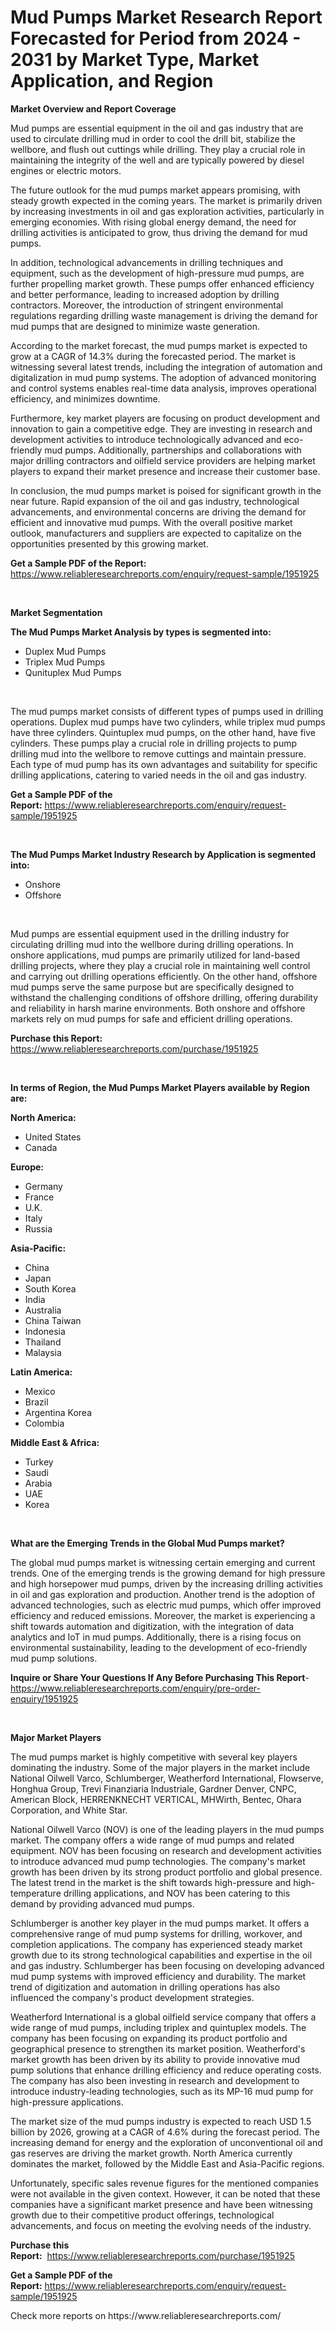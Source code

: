 <p><h1>Mud Pumps Market Research Report Forecasted for Period from 2024 -  2031 by Market Type, Market Application, and Region</h1></p><p><strong>Market Overview and Report Coverage</strong></p>
<p><p>Mud pumps are essential equipment in the oil and gas industry that are used to circulate drilling mud in order to cool the drill bit, stabilize the wellbore, and flush out cuttings while drilling. They play a crucial role in maintaining the integrity of the well and are typically powered by diesel engines or electric motors.</p><p>The future outlook for the mud pumps market appears promising, with steady growth expected in the coming years. The market is primarily driven by increasing investments in oil and gas exploration activities, particularly in emerging economies. With rising global energy demand, the need for drilling activities is anticipated to grow, thus driving the demand for mud pumps.</p><p>In addition, technological advancements in drilling techniques and equipment, such as the development of high-pressure mud pumps, are further propelling market growth. These pumps offer enhanced efficiency and better performance, leading to increased adoption by drilling contractors. Moreover, the introduction of stringent environmental regulations regarding drilling waste management is driving the demand for mud pumps that are designed to minimize waste generation.</p><p>According to the market forecast, the mud pumps market is expected to grow at a CAGR of 14.3% during the forecasted period. The market is witnessing several latest trends, including the integration of automation and digitalization in mud pump systems. The adoption of advanced monitoring and control systems enables real-time data analysis, improves operational efficiency, and minimizes downtime.</p><p>Furthermore, key market players are focusing on product development and innovation to gain a competitive edge. They are investing in research and development activities to introduce technologically advanced and eco-friendly mud pumps. Additionally, partnerships and collaborations with major drilling contractors and oilfield service providers are helping market players to expand their market presence and increase their customer base.</p><p>In conclusion, the mud pumps market is poised for significant growth in the near future. Rapid expansion of the oil and gas industry, technological advancements, and environmental concerns are driving the demand for efficient and innovative mud pumps. With the overall positive market outlook, manufacturers and suppliers are expected to capitalize on the opportunities presented by this growing market.</p></p>
<p><strong>Get a Sample PDF of the Report:</strong> <a href="https://www.reliableresearchreports.com/enquiry/request-sample/1951925">https://www.reliableresearchreports.com/enquiry/request-sample/1951925</a></p>
<p>&nbsp;</p>
<p><strong>Market Segmentation</strong></p>
<p><strong>The Mud Pumps Market Analysis by types is segmented into:</strong></p>
<p><ul><li>Duplex Mud Pumps</li><li>Triplex Mud Pumps</li><li>Qunituplex Mud Pumps</li></ul></p>
<p>&nbsp;</p>
<p><p>The mud pumps market consists of different types of pumps used in drilling operations. Duplex mud pumps have two cylinders, while triplex mud pumps have three cylinders. Quintuplex mud pumps, on the other hand, have five cylinders. These pumps play a crucial role in drilling projects to pump drilling mud into the wellbore to remove cuttings and maintain pressure. Each type of mud pump has its own advantages and suitability for specific drilling applications, catering to varied needs in the oil and gas industry.</p></p>
<p><strong>Get a Sample PDF of the Report:</strong>&nbsp;<a href="https://www.reliableresearchreports.com/enquiry/request-sample/1951925">https://www.reliableresearchreports.com/enquiry/request-sample/1951925</a></p>
<p>&nbsp;</p>
<p><strong>The Mud Pumps Market Industry Research by Application is segmented into:</strong></p>
<p><ul><li>Onshore</li><li>Offshore</li></ul></p>
<p>&nbsp;</p>
<p><p>Mud pumps are essential equipment used in the drilling industry for circulating drilling mud into the wellbore during drilling operations. In onshore applications, mud pumps are primarily utilized for land-based drilling projects, where they play a crucial role in maintaining well control and carrying out drilling operations efficiently. On the other hand, offshore mud pumps serve the same purpose but are specifically designed to withstand the challenging conditions of offshore drilling, offering durability and reliability in harsh marine environments. Both onshore and offshore markets rely on mud pumps for safe and efficient drilling operations.</p></p>
<p><strong>Purchase this Report:</strong>&nbsp; <a href="https://www.reliableresearchreports.com/purchase/1951925">https://www.reliableresearchreports.com/purchase/1951925</a></p>
<p>&nbsp;</p>
<p><strong>In terms of Region, the Mud Pumps Market Players available by Region are:</strong></p>
<p>
    <p> <strong> North America: </strong>
        <ul>
            <li>United States</li>
            <li>Canada</li>
        </ul>
        </p> 
    <p> <strong> Europe: </strong>
        <ul>
            <li>Germany</li>
            <li>France</li>
            <li>U.K.</li>
            <li>Italy</li>
            <li>Russia</li>
        </ul>
        </p> 
    <p> <strong> Asia-Pacific: </strong>
        <ul>
            <li>China</li>
            <li>Japan</li>
            <li>South Korea</li>
            <li>India</li>
            <li>Australia</li>
            <li>China Taiwan</li>
            <li>Indonesia</li>
            <li>Thailand</li>
            <li>Malaysia</li>
        </ul>
        </p> 
    <p> <strong> Latin America: </strong>
        <ul>
            <li>Mexico</li>
            <li>Brazil</li>
            <li>Argentina Korea</li>
            <li>Colombia</li>
        </ul>
        </p> 
    <p> <strong> Middle East & Africa: </strong>
        <ul>
            <li>Turkey</li>
            <li>Saudi</li>
            <li>Arabia</li>
            <li>UAE</li>
            <li>Korea</li>
        </ul>
    </p>
    </p>
<p>&nbsp;</p>
<p><strong>What are the Emerging Trends in the Global Mud Pumps market?</strong></p>
<p><p>The global mud pumps market is witnessing certain emerging and current trends. One of the emerging trends is the growing demand for high pressure and high horsepower mud pumps, driven by the increasing drilling activities in oil and gas exploration and production. Another trend is the adoption of advanced technologies, such as electric mud pumps, which offer improved efficiency and reduced emissions. Moreover, the market is experiencing a shift towards automation and digitization, with the integration of data analytics and IoT in mud pumps. Additionally, there is a rising focus on environmental sustainability, leading to the development of eco-friendly mud pump solutions.</p></p>
<p><strong>Inquire or Share Your Questions If Any Before Purchasing This Report</strong>- <a href="https://www.reliableresearchreports.com/enquiry/pre-order-enquiry/1951925">https://www.reliableresearchreports.com/enquiry/pre-order-enquiry/1951925</a></p>
<p>&nbsp;</p>
<p><strong>Major Market Players</strong></p>
<p><p>The mud pumps market is highly competitive with several key players dominating the industry. Some of the major players in the market include National Oilwell Varco, Schlumberger, Weatherford International, Flowserve, Honghua Group, Trevi Finanziaria Industriale, Gardner Denver, CNPC, American Block, HERRENKNECHT VERTICAL, MHWirth, Bentec, Ohara Corporation, and White Star.</p><p>National Oilwell Varco (NOV) is one of the leading players in the mud pumps market. The company offers a wide range of mud pumps and related equipment. NOV has been focusing on research and development activities to introduce advanced mud pump technologies. The company's market growth has been driven by its strong product portfolio and global presence. The latest trend in the market is the shift towards high-pressure and high-temperature drilling applications, and NOV has been catering to this demand by providing advanced mud pumps.</p><p>Schlumberger is another key player in the mud pumps market. It offers a comprehensive range of mud pump systems for drilling, workover, and completion applications. The company has experienced steady market growth due to its strong technological capabilities and expertise in the oil and gas industry. Schlumberger has been focusing on developing advanced mud pump systems with improved efficiency and durability. The market trend of digitization and automation in drilling operations has also influenced the company's product development strategies.</p><p>Weatherford International is a global oilfield service company that offers a wide range of mud pumps, including triplex and quintuplex models. The company has been focusing on expanding its product portfolio and geographical presence to strengthen its market position. Weatherford's market growth has been driven by its ability to provide innovative mud pump solutions that enhance drilling efficiency and reduce operating costs. The company has also been investing in research and development to introduce industry-leading technologies, such as its MP-16 mud pump for high-pressure applications.</p><p>The market size of the mud pumps industry is expected to reach USD 1.5 billion by 2026, growing at a CAGR of 4.6% during the forecast period. The increasing demand for energy and the exploration of unconventional oil and gas reserves are driving the market growth. North America currently dominates the market, followed by the Middle East and Asia-Pacific regions.</p><p>Unfortunately, specific sales revenue figures for the mentioned companies were not available in the given context. However, it can be noted that these companies have a significant market presence and have been witnessing growth due to their competitive product offerings, technological advancements, and focus on meeting the evolving needs of the industry.</p></p>
<p><strong>Purchase this Report:</strong>&nbsp;&nbsp;<a href="https://www.reliableresearchreports.com/purchase/1951925">https://www.reliableresearchreports.com/purchase/1951925</a></p>
<p></p>
<p><strong>Get a Sample PDF of the Report:</strong>&nbsp;<a href="https://www.reliableresearchreports.com/enquiry/request-sample/1951925">https://www.reliableresearchreports.com/enquiry/request-sample/1951925</a></p>
<p>Check more reports on https://www.reliableresearchreports.com/</p>